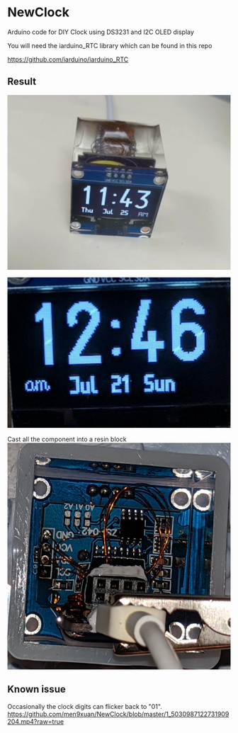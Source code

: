 # NewClock
Arduino code for DIY Clock using DS3231 and I2C OLED display

You will need the iarduino_RTC library which can be found in this repo

https://github.com/iarduino/iarduino_RTC
## Result
![Final result](https://github.com/men9xuan/NewClock/blob/master/Final_look.jpg)

![Image of OLED Screen](https://github.com/men9xuan/NewClock/blob/master/screen.png)

Cast all the component into a resin block 
![Image of Casting](https://github.com/men9xuan/NewClock/blob/master/cast_in_resin.jpg)

## Known issue
Occasionally the clock digits can flicker back to "01". 
https://github.com/men9xuan/NewClock/blob/master/1_5030987122731909204.mp4?raw=true
